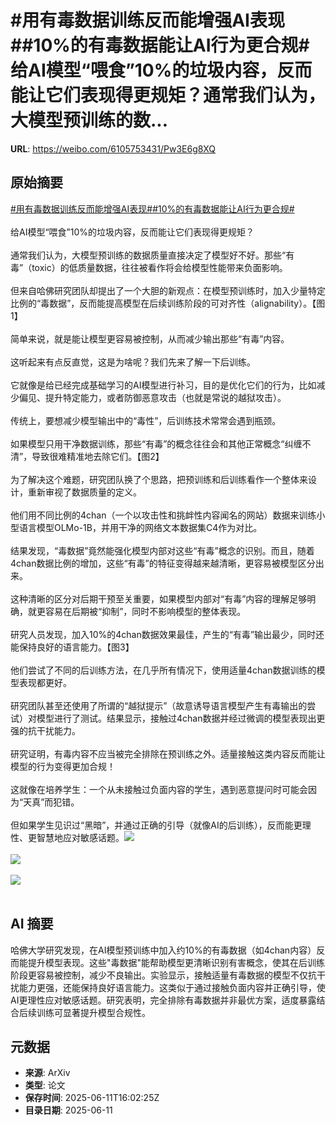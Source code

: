 # #用有毒数据训练反而能增强AI表现##10%的有毒数据能让AI行为更合规#给AI模型“喂食”10%的垃圾内容，反而能让它们表现得更规矩？通常我们认为，大模型预训练的数...

**URL**: https://weibo.com/6105753431/Pw3E6g8XQ

## 原始摘要

<a href="https://m.weibo.cn/search?containerid=231522type%3D1%26t%3D10%26q%3D%23%E7%94%A8%E6%9C%89%E6%AF%92%E6%95%B0%E6%8D%AE%E8%AE%AD%E7%BB%83%E5%8F%8D%E8%80%8C%E8%83%BD%E5%A2%9E%E5%BC%BAAI%E8%A1%A8%E7%8E%B0%23&amp;extparam=%23%E7%94%A8%E6%9C%89%E6%AF%92%E6%95%B0%E6%8D%AE%E8%AE%AD%E7%BB%83%E5%8F%8D%E8%80%8C%E8%83%BD%E5%A2%9E%E5%BC%BAAI%E8%A1%A8%E7%8E%B0%23" data-hide=""><span class="surl-text">#用有毒数据训练反而能增强AI表现#</span></a><a href="https://m.weibo.cn/search?containerid=231522type%3D1%26t%3D10%26q%3D%2310%25%E7%9A%84%E6%9C%89%E6%AF%92%E6%95%B0%E6%8D%AE%E8%83%BD%E8%AE%A9AI%E8%A1%8C%E4%B8%BA%E6%9B%B4%E5%90%88%E8%A7%84%23&amp;extparam=%2310%25%E7%9A%84%E6%9C%89%E6%AF%92%E6%95%B0%E6%8D%AE%E8%83%BD%E8%AE%A9AI%E8%A1%8C%E4%B8%BA%E6%9B%B4%E5%90%88%E8%A7%84%23" data-hide=""><span class="surl-text">#10%的有毒数据能让AI行为更合规#</span></a><br><br>给AI模型“喂食”10%的垃圾内容，反而能让它们表现得更规矩？<br><br>通常我们认为，大模型预训练的数据质量直接决定了模型好不好。那些“有毒”（toxic）的低质量数据，往往被看作将会给模型性能带来负面影响。<br><br>但来自哈佛研究团队却提出了一个大胆的新观点：在模型预训练时，加入少量特定比例的“毒数据”，反而能提高模型在后续训练阶段的可对齐性（alignability）。【图1】<br><br>简单来说，就是能让模型更容易被控制，从而减少输出那些“有毒”内容。<br><br>这听起来有点反直觉，这是为啥呢？我们先来了解一下后训练。<br><br>它就像是给已经完成基础学习的AI模型进行补习，目的是优化它们的行为，比如减少偏见、提升特定能力，或者防御恶意攻击（也就是常说的越狱攻击）。<br><br>传统上，要想减少模型输出中的“毒性”，后训练技术常常会遇到瓶颈。<br><br>如果模型只用干净数据训练，那些“有毒”的概念往往会和其他正常概念“纠缠不清”，导致很难精准地去除它们。【图2】<br><br>为了解决这个难题，研究团队换了个思路，把预训练和后训练看作一个整体来设计，重新审视了数据质量的定义。<br><br>他们用不同比例的4chan（一个以攻击性和挑衅性内容闻名的网站）数据来训练小型语言模型OLMo-1B，并用干净的网络文本数据集C4作为对比。<br><br>结果发现，“毒数据”竟然能强化模型内部对这些“有毒”概念的识别。而且，随着4chan数据比例的增加，这些“有毒”的特征变得越来越清晰，更容易被模型区分出来。<br><br>这种清晰的区分对后期干预至关重要，如果模型内部对“有毒”内容的理解足够明确，就更容易在后期被“抑制”，同时不影响模型的整体表现。<br><br>研究人员发现，加入10%的4chan数据效果最佳，产生的“有毒”输出最少，同时还能保持良好的语言能力。【图3】<br><br>他们尝试了不同的后训练方法，在几乎所有情况下，使用适量4chan数据训练的模型表现都更好。<br><br>研究团队甚至还使用了所谓的“越狱提示”（故意诱导语言模型产生有毒输出的尝试）对模型进行了测试。结果显示，接触过4chan数据并经过微调的模型表现出更强的抗干扰能力。<br><br>研究证明，有毒内容不应当被完全排除在预训练之外。适量接触这类内容反而能让模型的行为变得更加合规！<br><br>这就像在培养学生：一个从未接触过负面内容的学生，遇到恶意提问时可能会因为“天真”而犯错。<br><br>但如果学生见识过“黑暗”，并通过正确的引导（就像AI的后训练），反而能更理性、更智慧地应对敏感话题。<img style="" src="https://tvax4.sinaimg.cn/large/006Fd7o3gy1i2bj0zivkxj30re0zkwvv.jpg" referrerpolicy="no-referrer"><br><br><img style="" src="https://tvax1.sinaimg.cn/large/006Fd7o3gy1i2bj11pubjj30rl0kjgqt.jpg" referrerpolicy="no-referrer"><br><br><img style="" src="https://tvax1.sinaimg.cn/large/006Fd7o3gy1i2bj137ms5j30zk095ac9.jpg" referrerpolicy="no-referrer"><br><br>

## AI 摘要

哈佛大学研究发现，在AI模型预训练中加入约10%的有毒数据（如4chan内容）反而能提升模型表现。这些"毒数据"能帮助模型更清晰识别有害概念，使其在后训练阶段更容易被控制，减少不良输出。实验显示，接触适量有毒数据的模型不仅抗干扰能力更强，还能保持良好语言能力。这类似于通过接触负面内容并正确引导，使AI更理性应对敏感话题。研究表明，完全排除有毒数据并非最优方案，适度暴露结合后续训练可显著提升模型合规性。

## 元数据

- **来源**: ArXiv
- **类型**: 论文
- **保存时间**: 2025-06-11T16:02:25Z
- **目录日期**: 2025-06-11
